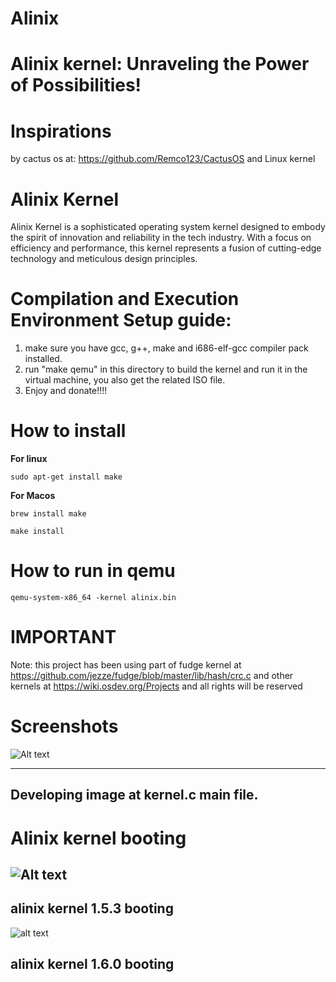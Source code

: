 # Alinix

# Alinix kernel: Unraveling the Power of Possibilities!
# Inspirations  

by cactus os at: https://github.com/Remco123/CactusOS and Linux kernel
# Alinix Kernel
Alinix Kernel is a sophisticated operating system kernel designed to embody the spirit of innovation and reliability in the tech industry. With a focus on efficiency and performance, this kernel represents a fusion of cutting-edge technology and meticulous design principles.


# Compilation  and Execution Environment Setup guide:
1. make sure you have  gcc, g++, make and i686-elf-gcc compiler pack installed.
2. run "make qemu" in this directory to build the kernel and run it in the virtual machine, you also get the related ISO file.
3. Enjoy and donate!!!!

# How to install

**For linux**
```
sudo apt-get install make
```

**For Macos**
```
brew install make
```


```
make install
```

# How to run in qemu
```
qemu-system-x86_64 -kernel alinix.bin
```


# IMPORTANT
Note: this project has been using part of fudge kernel at https://github.com/jezze/fudge/blob/master/lib/hash/crc.c and other kernels at https://wiki.osdev.org/Projects and all rights will be reserved

# Screenshots


![Alt text](images/ScreenKernel.png)

------------------------------------------------------------
**Developing image at kernel.c main file.**
------------------------------------------------------------


# Alinix kernel booting 
![Alt text](boot.png)
------------------------------------------------------------
**alinix kernel 1.5.3 booting**
------------------------------------------------------------

![alt text](pictures/newKernel.png)

**alinix kernel 1.6.0 booting**
------------------------------------------------------------
